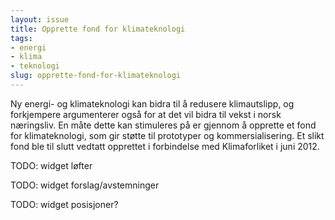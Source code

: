 ```yaml
---
layout: issue
title: Opprette fond for klimateknologi
tags:
- energi
- klima
- teknologi
slug: opprette-fond-for-klimateknologi
---
```


Ny energi- og klimateknologi kan bidra til å redusere klimautslipp, og forkjempere argumenterer også for at det vil bidra til vekst i norsk næringsliv. En måte dette kan stimuleres på er gjennom å opprette et fond for klimateknologi, som gir støtte til prototyper og kommersialisering. Et slikt fond ble til slutt vedtatt opprettet i forbindelse med Klimaforliket i juni 2012.

TODO: widget løfter

TODO: widget forslag/avstemninger

TODO: widget posisjoner?

